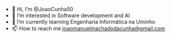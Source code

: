 - 👋 Hi, I’m @JoaoCunha50
- 👀 I’m interested in Software development and AI
- 🌱 I’m currently learning Engenharia Informática na Uminho
- 📫 How to reach me joaomanuelmachadodacunha@gmail.com

<!---
JoaoCunha50/JoaoCunha50 is a ✨ special ✨ repository because its `README.md` (this file) appears on your GitHub profile.
You can click the Preview link to take a look at your changes.
--->
